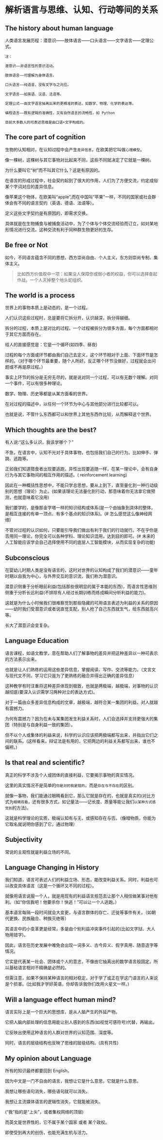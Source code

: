 # 解析语言与思维、认知、行动等间的关系

## The history about human language

人类语言发展历程：潜意识——肢体语言——口头语言——文字语言——定理公式。

```
注：

潜意识——非语言性的意识活动。

肢体语言——可理解为身体语言。

口头语言——纯语音，没有文字与之对应。

文字语言——如英语、汉语、法语等。

定理公式——由文字语言抽离出来的更精准的表达，如数学、物理、化学的表达等。

编程语言——既有逻辑的准确性，又有自然语言的流畅性，如 Python

目前大多数人的可表述思维是由口语+文字构成的。
```

## The core part of cognition

生物的认知相对，在认知过程中会产生`差异信息`，在欧美把它叫做`心理模型`。

像一棵树，这棵树与其它事物对比起来不同，这些不同就决定了它就是一棵树。

为什么要叫它“树”而不叫其它什么？这是有原因的。

在语言的形成过程中，社会契约起到了很大的作用，人们为了方便交流，约定成俗某个字词对应的差异信息。

像苹果这个物体，在欧美叫“apple”,而在中国叫“苹果”一样，不同的国家或社会群体会有不同的语言契约（英语、德语、法语等）。

定义这些文字契约是有原因的，即需求交换。

具体就是在生物捕食与被捕食活动中，为了个体与个体交流经验而订立，如对某地形情况进行交流，这种交流有利于同种群生物更好的生存。

## Be free or Not

如今，不同语言蕴含不同的思想，西方崇尚自由、个人主义，东方则崇尚专制、集体主义。

> 比如西方价值观中一项：如果没人保障你或弱小者的权益，你可以选择奋起作战，一个人灭掉整个地头蛇组织。

## The world is a process

世界上的事物本质上是动态的，是一个过程。

人们认识这些过程时，总是要将它拆分开，认识越深，拆分得越细。

拆分的过程，本质上是对比的过程。一个过程被拆分为很多方面，每个方面都相对于其它方面而存在。

给人的直接感觉是：它是一个循环(如四季、昼夜)

过程的每个方面或环节都由我们自己去定义，这个环节相对于上面、下面环节是怎样的。（对于哪个环节最重要，随个人所好。反正哪个环节没做好，过程就会出问题或不再是原过程。）

事实上环节的拆分是无穷无尽的，就是说对同一个过程，可以有无数个理解。对同一个事件，可以有很多种理论。

数学、物理、历史等都是从某方面看的世界。

在对过程的描述中，以任何一个环节为中心与其他部分进行比较都可以。

也就是说，不管什么东西都可以和世界上其他东西作比较，从而解释这个世界。

## Which thoughts are the best?

有人说:“这么多认识，我该学哪个？”

不急，在语言中，认知不光对于具体事物，也包括我们自己的行为。比如伸手、弹跳、逃跑等。

正如我们知道猎食者出现要逃跑，异性出现要追随一样，在某一理论中，会有自身行为与其它事物间的相互作用的描述。( reinforcement learning)

因此在一种概括性思想中，不能只学总思想，要从上到下，直至量化到一种行动级别的思想（理论）为止。(如果该理论无法量化到行动，那意味着你无法拿它做预测，也就意味着它没用)

我们要学的，是像那金字塔一样的知识结构或体系(是一个由抽象到具体的整体，是相互连接的有单一顶点、有多个基点的知识体系)。(# 怎么感觉这么像神经网络)

不管对过程的认识如何，只要能引导我们做出有利于我们的行动就行。不在乎你是否用同一理论，你完全可以各种学科、理论知识混用，达到目的即可。(# 未来的人工智能应该学会自己选择使用不同的底层人工智能模块，从而实现复杂的功能)

## Subconscious

在婴幼儿时期人类是没有语言的，这时对世界的认知构成了我们的潜意识——童年时期以自我为中心，与外界交互的意识流，我们称为潜意识。

潜意识侧重于分析眼前利益(包括那些很明显的属于本能的东西)，而语言性思维则侧重于分析长远利益(不排除有人经过长期训练而练成瞬间分析利益的能力)。

这就是为什么小时候我们很难察觉到那些隐藏的可用语言表述为利益的关系的原因——幼时我们受潜意识或者说直觉支配，别人抢了自己东西就生气，给东西就高兴等。

长大了潜意识会变复杂。

## Language Education

语言课程，如语文教学，意在帮助人们了解事物的差异并把这种差异以一种可表示的方法表示出来。

也就是让人们熟练的运用这些差异信息，掌握阅读、写作、交流等能力。（文言文与现代文不同，学习它只是为了更熟练的融合并得出正确的差异信息）

这种教学有时注重将这种差异体现到极致，也就是两极端，越极端，对事物的认识越彻底(要深入认识需学习两种对立的表达方式)。

对于一篇由众多差异信息构成的文章，越极端，越符合某一集团的利益。对人就越有震撼力。

为何有震撼力？因为在未与某集团发生利益关系时，人们会选择并支持更强大的集团（特别是与自身利益一致的集团）。

但不以个人或集体的利益来说，科学的认识应该把两极端都写出来，并指出它们之间的联系。(这样看来，辩证法是有用的，它把两边的利益关系都写出来，谁也不偏袒。)

## Is that real and scientific?

真正的科学不涉及个人或团体的直接利益，它要揭示事物的真实情况。

这里的真实情况不是简单的`你是对的我是错的`，而是`存在与不存在`的区别。

就像一事物，我们能通过眼睛看到它，那么它就是存在的，也就是真实的(对比方式为`眼睛观看`，还有很多方式，如记量法——记长度、质量等能让我们`以某种方式感觉到`的方法)。

这就是科学理论的实质，极端认知有与无，或感知存在与否。（像暗物质，你能为它取名就说明你感到了它，通过物理）

## Subjectivity

常说的主观性就是利益立场的不同。

## Language Changing in History

我们知道，语言可表述人们的利益立场、形态，能改变利益关系。同时，利益也可以改变具体语言（这是一个循环又不同的过程）。

就像用语言说服一个人，就是用现有的利益语言规范去让那个人相信做某事对他有利。（如“你信我吧！他要杀你！快逃！”可以让一个人逃跑。）

基本语言每隔一段时间就会大变更，与语言群体的存亡、迁徙等事件有关。（如朝代更换、民族融合、种族灭绝等）

其语言中的小变革更是经常，多是由个别利益冲突事件引起的(比如文字狱、大人物用错字)。

因此，语言在历史发展中难免会出现一词多义、古今异义、假字真用、随意造字等情况。

它实是代表某一社会、团体或个人的意志，不像由它抽离出的数学语言般固定。所以基础语言相对不精确是必然的。

但需注意，如果不保持某种语言的相对稳定，对于学了或正在学这门语言的人来说是个损害。(比如我才学好英语，你却告诉我你们改用火星文一样。)

## Will a language effect human mind?

语言实际上是一个巨大的思想库，是从人脑产生的外延产物。

它把人脑内部处理的信息用能让别人感到的东西(如视觉可感符号)代替，再输出。

它反映出使用这种语言的人群对世界的认知范围、深度等。

同时，语言的层级结构也反映了思维的层级结构。(具有共性)

## My opinion about Language

所有的知识最终都要回到 English。

因为中文是一门不自由的语言，我想让它是什么意思，它就是什么意思。

我想让哪些语句消失，哪些语句就可以消失。

我想让主流媒体语言的逻辑性消失，它就能被消失。

(“我”指的是“上头”，或者集权网络的顶层)

而英文是世界性的，它不属于某个国家 或者 某个政权。

即使受到再大的创伤，也能充满生机与活力。
